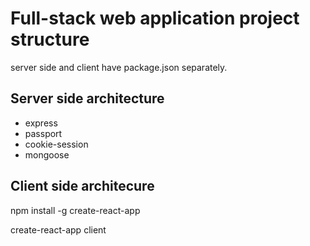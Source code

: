 # Full-stack web application project structure
  server side and client have package.json separately.

## Server side architecture
  - express  
  - passport
  - cookie-session
  - mongoose


## Client side architecure
  npm install -g create-react-app  

  create-react-app client